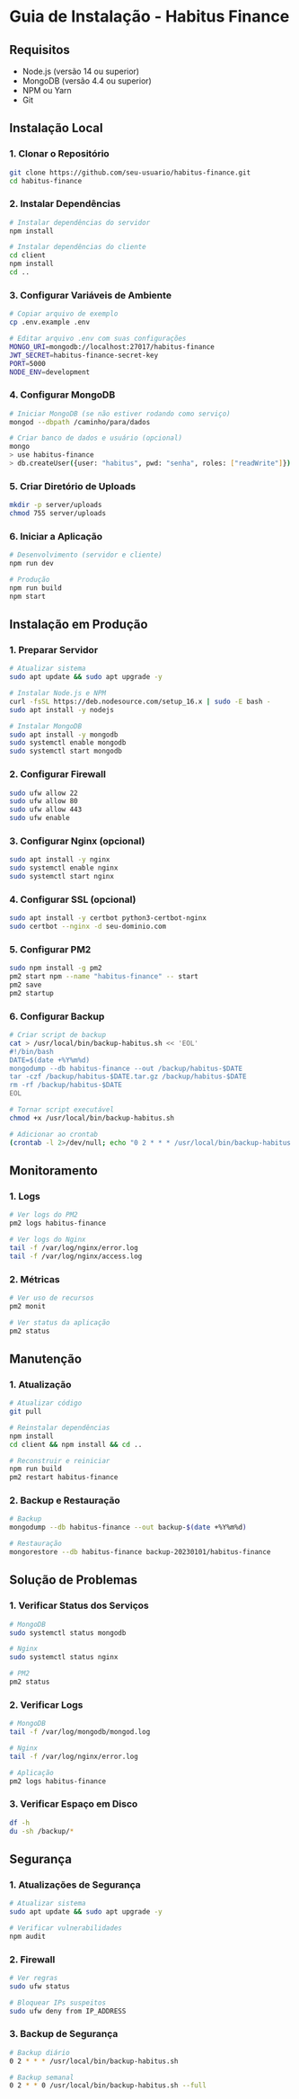 # Guia de Instalação - Habitus Finance

## Requisitos

- Node.js (versão 14 ou superior)
- MongoDB (versão 4.4 ou superior)
- NPM ou Yarn
- Git

## Instalação Local

### 1. Clonar o Repositório
```bash
git clone https://github.com/seu-usuario/habitus-finance.git
cd habitus-finance
```

### 2. Instalar Dependências
```bash
# Instalar dependências do servidor
npm install

# Instalar dependências do cliente
cd client
npm install
cd ..
```

### 3. Configurar Variáveis de Ambiente
```bash
# Copiar arquivo de exemplo
cp .env.example .env

# Editar arquivo .env com suas configurações
MONGO_URI=mongodb://localhost:27017/habitus-finance
JWT_SECRET=habitus-finance-secret-key
PORT=5000
NODE_ENV=development
```

### 4. Configurar MongoDB
```bash
# Iniciar MongoDB (se não estiver rodando como serviço)
mongod --dbpath /caminho/para/dados

# Criar banco de dados e usuário (opcional)
mongo
> use habitus-finance
> db.createUser({user: "habitus", pwd: "senha", roles: ["readWrite"]})
```

### 5. Criar Diretório de Uploads
```bash
mkdir -p server/uploads
chmod 755 server/uploads
```

### 6. Iniciar a Aplicação
```bash
# Desenvolvimento (servidor e cliente)
npm run dev

# Produção
npm run build
npm start
```

## Instalação em Produção

### 1. Preparar Servidor
```bash
# Atualizar sistema
sudo apt update && sudo apt upgrade -y

# Instalar Node.js e NPM
curl -fsSL https://deb.nodesource.com/setup_16.x | sudo -E bash -
sudo apt install -y nodejs

# Instalar MongoDB
sudo apt install -y mongodb
sudo systemctl enable mongodb
sudo systemctl start mongodb
```

### 2. Configurar Firewall
```bash
sudo ufw allow 22
sudo ufw allow 80
sudo ufw allow 443
sudo ufw enable
```

### 3. Configurar Nginx (opcional)
```bash
sudo apt install -y nginx
sudo systemctl enable nginx
sudo systemctl start nginx
```

### 4. Configurar SSL (opcional)
```bash
sudo apt install -y certbot python3-certbot-nginx
sudo certbot --nginx -d seu-dominio.com
```

### 5. Configurar PM2
```bash
sudo npm install -g pm2
pm2 start npm --name "habitus-finance" -- start
pm2 save
pm2 startup
```

### 6. Configurar Backup
```bash
# Criar script de backup
cat > /usr/local/bin/backup-habitus.sh << 'EOL'
#!/bin/bash
DATE=$(date +%Y%m%d)
mongodump --db habitus-finance --out /backup/habitus-$DATE
tar -czf /backup/habitus-$DATE.tar.gz /backup/habitus-$DATE
rm -rf /backup/habitus-$DATE
EOL

# Tornar script executável
chmod +x /usr/local/bin/backup-habitus.sh

# Adicionar ao crontab
(crontab -l 2>/dev/null; echo "0 2 * * * /usr/local/bin/backup-habitus.sh") | crontab -
```

## Monitoramento

### 1. Logs
```bash
# Ver logs do PM2
pm2 logs habitus-finance

# Ver logs do Nginx
tail -f /var/log/nginx/error.log
tail -f /var/log/nginx/access.log
```

### 2. Métricas
```bash
# Ver uso de recursos
pm2 monit

# Ver status da aplicação
pm2 status
```

## Manutenção

### 1. Atualização
```bash
# Atualizar código
git pull

# Reinstalar dependências
npm install
cd client && npm install && cd ..

# Reconstruir e reiniciar
npm run build
pm2 restart habitus-finance
```

### 2. Backup e Restauração
```bash
# Backup
mongodump --db habitus-finance --out backup-$(date +%Y%m%d)

# Restauração
mongorestore --db habitus-finance backup-20230101/habitus-finance
```

## Solução de Problemas

### 1. Verificar Status dos Serviços
```bash
# MongoDB
sudo systemctl status mongodb

# Nginx
sudo systemctl status nginx

# PM2
pm2 status
```

### 2. Verificar Logs
```bash
# MongoDB
tail -f /var/log/mongodb/mongod.log

# Nginx
tail -f /var/log/nginx/error.log

# Aplicação
pm2 logs habitus-finance
```

### 3. Verificar Espaço em Disco
```bash
df -h
du -sh /backup/*
```

## Segurança

### 1. Atualizações de Segurança
```bash
# Atualizar sistema
sudo apt update && sudo apt upgrade -y

# Verificar vulnerabilidades
npm audit
```

### 2. Firewall
```bash
# Ver regras
sudo ufw status

# Bloquear IPs suspeitos
sudo ufw deny from IP_ADDRESS
```

### 3. Backup de Segurança
```bash
# Backup diário
0 2 * * * /usr/local/bin/backup-habitus.sh

# Backup semanal
0 2 * * 0 /usr/local/bin/backup-habitus.sh --full
``` 